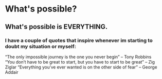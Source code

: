 # What's possible? 
## What's possible is EVERYTHING. 
### I have a couple of quotes that inspire whenever im starting to doubt my situation or myself:
“The only impossible journey is the one you never begin” – Tony Robbins
“You don’t have to be great to start, but you have to start to be great” – Zig Ziglar
“Everything you’ve ever wanted is on the other side of fear” – George Addair
